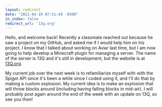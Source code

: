 ```yaml
---
layout: redirect
date: "2021-04-19 07:51:49 -0500"
in_index: false
redirect_url: '13q.org'
---
```

Hello, and welcome back! Recently a classmate reached out because he saw a project on my GitHub, and asked me if I would help him on his project. I know that I talked about working on Aviar last time, but I am now going to help develop a Minecraft plugin for managing a server. The name of the server is 13Q and it's still in development, but the website is at [13Q.org].

My current job over the next week is to refamiliarize myself with with the Spigot API since it's been a while since I coded using it, and I'll do that by making a custom explosion. My current idea is to make an explosion that will throw blocks around (including having falling blocks in mid-air). I will probably post again around the end of the week with an update on 13Q, so see you then!

[13Q.org]: 13q.org
